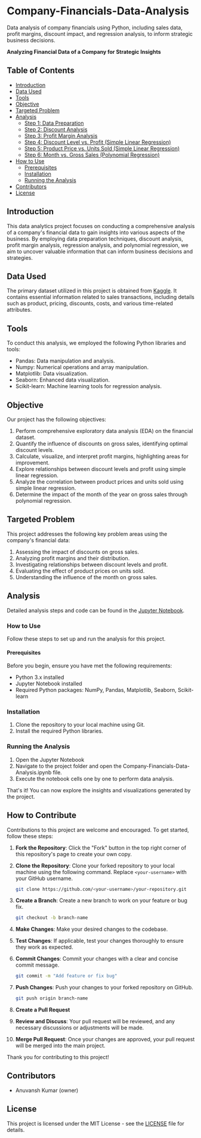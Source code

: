 # Company-Financials-Data-Analysis
Data analysis of company financials using Python, including sales data, profit margins, discount impact, and regression analysis, to inform strategic business decisions.

**Analyzing Financial Data of a Company for Strategic Insights**

## Table of Contents

- [Introduction](#introduction)
- [Data Used](#data-used)
- [Tools](#tools)
- [Objective](#objective)
- [Targeted Problem](#targeted-problem)
- [Analysis](#analysis)
  - [Step 1: Data Preparation](#step-1-data-preparation)
  - [Step 2: Discount Analysis](#step-2-discount-analysis)
  - [Step 3: Profit Margin Analysis](#step-3-profit-margin-analysis)
  - [Step 4: Discount Level vs. Profit (Simple Linear Regression)](#step-4-discount-level-vs-profit-simple-linear-regression)
  - [Step 5: Product Price vs. Units Sold (Simple Linear Regression)](#step-5-product-price-vs-units-sold-simple-linear-regression)
  - [Step 6: Month vs. Gross Sales (Polynomial Regression)](#step-6-month-vs-gross-sales-polynomial-regression)
- [How to Use](#how-to-use)
  - [Prerequisites](#prerequisites)
  - [Installation](#installation)
  - [Running the Analysis](#running-the-analysis)
- [Contributors](#contributors)
- [License](#license)

## Introduction

This data analytics project focuses on conducting a comprehensive analysis of a company's financial data to gain insights into various aspects of the business. By employing data preparation techniques, discount analysis, profit margin analysis, regression analysis, and polynomial regression, we aim to uncover valuable information that can inform business decisions and strategies.

## Data Used

The primary dataset utilized in this project is obtained from [Kaggle](https://www.kaggle.com/datasets/atharvaarya25/financials). It contains essential information related to sales transactions, including details such as product, pricing, discounts, costs, and various time-related attributes.

## Tools

To conduct this analysis, we employed the following Python libraries and tools:

- Pandas: Data manipulation and analysis.
- Numpy: Numerical operations and array manipulation.
- Matplotlib: Data visualization.
- Seaborn: Enhanced data visualization.
- Scikit-learn: Machine learning tools for regression analysis.

## Objective

Our project has the following objectives:

1. Perform comprehensive exploratory data analysis (EDA) on the financial dataset.
2. Quantify the influence of discounts on gross sales, identifying optimal discount levels.
3. Calculate, visualize, and interpret profit margins, highlighting areas for improvement.
4. Explore relationships between discount levels and profit using simple linear regression.
5. Analyze the correlation between product prices and units sold using simple linear regression.
6. Determine the impact of the month of the year on gross sales through polynomial regression.

## Targeted Problem

This project addresses the following key problem areas using the company's financial data:

1. Assessing the impact of discounts on gross sales.
2. Analyzing profit margins and their distribution.
3. Investigating relationships between discount levels and profit.
4. Evaluating the effect of product prices on units sold.
5. Understanding the influence of the month on gross sales.

## Analysis

Detailed analysis steps and code can be found in the [Jupyter Notebook](notebooks/Company-Financials-Data-Analysis.ipynb).

### How to Use

Follow these steps to set up and run the analysis for this project.

#### Prerequisites

Before you begin, ensure you have met the following requirements:

- Python 3.x installed
- Jupyter Notebook installed
- Required Python packages: NumPy, Pandas, Matplotlib, Seaborn, Scikit-learn

### Installation

1. Clone the repository to your local machine using Git.
2. Install the required Python libraries.

### Running the Analysis

1. Open the Jupyter Notebook
2. Navigate to the project folder and open the Company-Financials-Data-Analysis.ipynb file.
3. Execute the notebook cells one by one to perform data analysis.

That's it! You can now explore the insights and visualizations generated by the project.

## How to Contribute

Contributions to this project are welcome and encouraged. To get started, follow these steps:

1. **Fork the Repository**: Click the "Fork" button in the top right corner of this repository's page to create your own copy.

2. **Clone the Repository**: Clone your forked repository to your local machine using the following command. Replace `<your-username>` with your GitHub username.

    ```bash
    git clone https://github.com/<your-username>/your-repository.git
    ```

3. **Create a Branch**: Create a new branch to work on your feature or bug fix.

    ```bash
    git checkout -b branch-name
    ```

4. **Make Changes**: Make your desired changes to the codebase.

5. **Test Changes**: If applicable, test your changes thoroughly to ensure they work as expected.

6. **Commit Changes**: Commit your changes with a clear and concise commit message.

    ```bash
    git commit -m "Add feature or fix bug"
    ```

7. **Push Changes**: Push your changes to your forked repository on GitHub.

    ```bash
    git push origin branch-name
    ```

8. **Create a Pull Request**

9. **Review and Discuss**: Your pull request will be reviewed, and any necessary discussions or adjustments will be made.

10. **Merge Pull Request**: Once your changes are approved, your pull request will be merged into the main project.

Thank you for contributing to this project!

## Contributors

- Anuvansh Kumar (owner)

## License

This project is licensed under the MIT License - see the [LICENSE](LICENSE) file for details.

